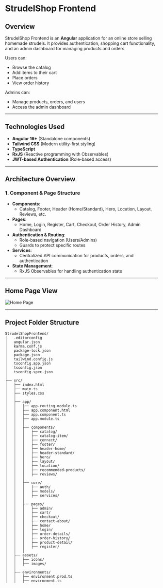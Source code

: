 # StrudelShop Frontend

## Overview

StrudelShop Frontend is an **Angular** application for an online store selling homemade strudels. It provides authentication, shopping cart functionality, and an admin dashboard for managing products and orders.

Users can:
- Browse the catalog
- Add items to their cart
- Place orders
- View order history

Admins can:
- Manage products, orders, and users
- Access the admin dashboard

---

## **Technologies Used**

- **Angular 16+** (Standalone components)
- **Tailwind CSS** (Modern utility-first styling)
- **TypeScript**
- **RxJS** (Reactive programming with Observables)
- **JWT-based Authentication** (Role-based access)

---

## **Architecture Overview**

### **1. Component & Page Structure**
- **Components**:
  - Catalog, Footer, Header (Home/Standard), Hero, Location, Layout, Reviews, etc.
- **Pages**:
  - Home, Login, Register, Cart, Checkout, Order History, Admin Dashboard
- **Authentication & Routing**:
  - Role-based navigation (Users/Admins)
  - Guards to protect specific routes
- **Services**:
  - Centralized API communication for products, orders, and authentication
- **State Management**:
  - RxJS Observables for handling authentication state

---

## **Home Page View**

![Home Page](https://github.com/xbognar/StrudelShopFrontend/blob/master/StrudelShopFrontend/src/assets/images/HomePageView.png)

---

## **Project Folder Structure**
```
StrudelShopFrontend/
│   .editorconfig
│   angular.json
│   karma.conf.js
│   package-lock.json
│   package.json
│   tailwind.config.js
│   tsconfig.app.json
│   tsconfig.json
│   tsconfig.spec.json
│
├── src/
│   ├── index.html
│   ├── main.ts
│   ├── styles.css
│   │
│   ├── app/
│   │   ├── app-routing.module.ts
│   │   ├── app.component.html
│   │   ├── app.component.ts
│   │   ├── app.module.ts
│   │   │
│   │   ├── components/
│   │   │   ├── catalog/
│   │   │   ├── catalog-item/
│   │   │   ├── connect/
│   │   │   ├── footer/
│   │   │   ├── header-home/
│   │   │   ├── header-standard/
│   │   │   ├── hero/
│   │   │   ├── layout/
│   │   │   ├── location/
│   │   │   ├── recommended-products/
│   │   │   ├── reviews/
│   │   │
│   │   ├── core/
│   │   │   ├── auth/
│   │   │   ├── models/
│   │   │   ├── services/
│   │   │
│   │   ├── pages/
│   │   │   ├── admin/
│   │   │   ├── cart/
│   │   │   ├── checkout/
│   │   │   ├── contact-about/
│   │   │   ├── home/
│   │   │   ├── login/
│   │   │   ├── order-details/
│   │   │   ├── order-history/
│   │   │   ├── product-detail/
│   │   │   ├── register/
│   │   │
│   ├── assets/
│   │   ├── icons/
│   │   ├── images/
│   │
│   ├── environments/
│   │   ├── environment.prod.ts
│   │   ├── environment.ts
```

